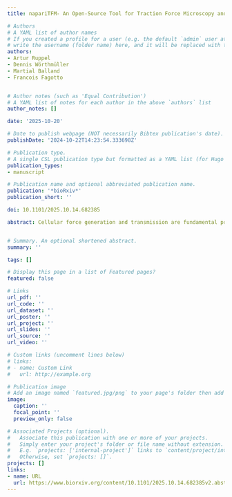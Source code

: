 ```yaml
---
title: napariTFM- An Open-Source Tool for Traction Force Microscopy and Monolayer Stress Microscopy

# Authors
# A YAML list of author names
# If you created a profile for a user (e.g. the default `admin` user at `content/authors/admin/`), 
# write the username (folder name) here, and it will be replaced with their full name and linked to their profile.
authors:
- Artur Ruppel
- Dennis Wörthmüller
- Martial Balland
- Francois Fagotto


# Author notes (such as 'Equal Contribution')
# A YAML list of notes for each author in the above `authors` list
author_notes: []

date: '2025-10-20'

# Date to publish webpage (NOT necessarily Bibtex publication's date).
publishDate: '2024-10-22T14:23:54.333698Z'

# Publication type.
# A single CSL publication type but formatted as a YAML list (for Hugo requirements).
publication_types:
- manuscript

# Publication name and optional abbreviated publication name.
publication: '*bioRxiv*'
publication_short: ''

doi: 10.1101/2025.10.14.682385

abstract: Cellular force generation and transmission are fundamental processes driving cell migration, division, tissue morphogenesis, and disease progression. Traction Force Microscopy (TFM) and Monolayer Stress Microscopy (MSM) have emerged as essential techniques for quantifying these mechanical processes, but current software solutions are fragmented across multiple platforms with varying degrees of usability and accessibility. Here, we present napariTFM, a comprehensive open-source plugin for the napari image viewer that integrates state-of-the-art algorithms for both TFM and MSM analysis within an intuitive graphical user interface. The software implements TV-L1 optical flow for displacement analysis, Fourier Transform Traction Cytometry (FTTC) for force reconstruction, and finite element methods for stress calculation, supporting both single-frame and time-series analysis of 2D microscopy data. Systematic validation using synthetic datasets with known ground truth values demonstrated excellent accuracy, with correlation coefficients above 0.9 for most situations. Real-time parameter adjustment and immediate visualization capabilities enable interactive optimization of analysis parameters and quality assessment during processing. Finally, we demonstrate the software's capabilities through analysis of optogenetic contractility experiments in cell doublets. napariTFM addresses critical gaps in the cellular mechanics software ecosystem by combining algorithmic rigor with practical usability, providing the research community with an accessible platform for quantitative studies of cellular force generation and transmission.


# Summary. An optional shortened abstract.
summary: ''

tags: []

# Display this page in a list of Featured pages?
featured: false

# Links
url_pdf: ''
url_code: ''
url_dataset: ''
url_poster: ''
url_project: ''
url_slides: ''
url_source: ''
url_video: ''

# Custom links (uncomment lines below)
# links:
# - name: Custom Link
#   url: http://example.org

# Publication image
# Add an image named `featured.jpg/png` to your page's folder then add a caption below.
image:
  caption: ''
  focal_point: ''
  preview_only: false

# Associated Projects (optional).
#   Associate this publication with one or more of your projects.
#   Simply enter your project's folder or file name without extension.
#   E.g. `projects: ['internal-project']` links to `content/project/internal-project/index.md`.
#   Otherwise, set `projects: []`.
projects: []
links:
- name: URL
  url: https://www.biorxiv.org/content/10.1101/2025.10.14.682385v2.abstract
---
```


